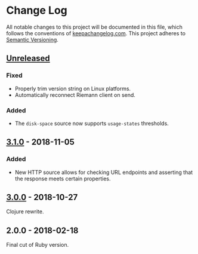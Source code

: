 Change Log
==========

All notable changes to this project will be documented in this file, which
follows the conventions of [keepachangelog.com](http://keepachangelog.com/).
This project adheres to [Semantic Versioning](http://semver.org/).

## [Unreleased]

### Fixed
- Properly trim version string on Linux platforms.
- Automatically reconnect Riemann client on send.

### Added
- The `disk-space` source now supports `usage-states` thresholds.

## [3.1.0] - 2018-11-05

### Added
- New HTTP source allows for checking URL endpoints and asserting that the
  response meets certain properties.

## [3.0.0] - 2018-10-27

Clojure rewrite.

## 2.0.0 - 2018-02-18

Final cut of Ruby version.

[Unreleased]: https://github.com/greglook/solanum/compare/3.1.0...HEAD
[3.1.0]: https://github.com/greglook/solanum/compare/3.0.0...3.1.0
[3.0.0]: https://github.com/greglook/solanum/compare/2.0.0...3.0.0
